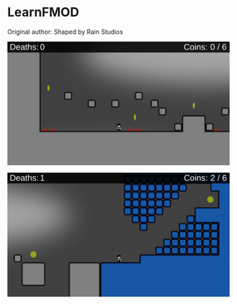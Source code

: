 # LearnFMOD

Original author: Shaped by Rain Studios

![1](README_assets/1.png)

![2](README_assets/2.png)
